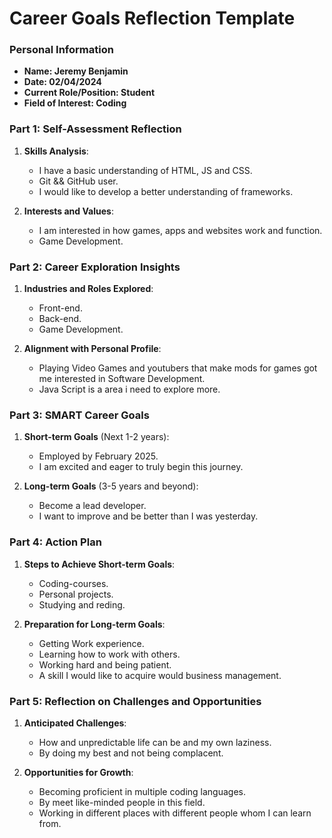 
# Career Goals Reflection Template

### Personal Information

- **Name: Jeremy Benjamin**
- **Date: 02/04/2024**
- **Current Role/Position: Student**
- **Field of Interest: Coding**

### Part 1: Self-Assessment Reflection

1. **Skills Analysis**:
    
    - I have a basic understanding of HTML, JS and CSS.
    - Git && GitHub user.
    - I would like to develop a better understanding of frameworks. 
2. **Interests and Values**:
    
    - I am interested in how games, apps and websites work and function.
    - Game Development.

### Part 2: Career Exploration Insights

1. **Industries and Roles Explored**:
    
    - Front-end.
    - Back-end.
    - Game Development.
2. **Alignment with Personal Profile**:
    
    - Playing Video Games and youtubers that make mods for games got me interested in Software Development.
    - Java Script is a area i need to explore more.

### Part 3: SMART Career Goals

1. **Short-term Goals** (Next 1-2 years):
    
    - Employed by February 2025.
    - I am excited and eager to truly begin this journey.
2. **Long-term Goals** (3-5 years and beyond):
    
    - Become a lead developer.
    - I want to improve and be better than I was yesterday.

### Part 4: Action Plan

1. **Steps to Achieve Short-term Goals**:
    
    - Coding-courses.
    - Personal projects.
    - Studying and reding.
2. **Preparation for Long-term Goals**:
    
    - Getting Work experience.
    - Learning how to work with others.
    - Working hard and being patient.
    - A skill I would like to acquire would business management.

### Part 5: Reflection on Challenges and Opportunities

1. **Anticipated Challenges**:
    
    - How and unpredictable life can be and my own laziness.
    - By doing my best and not being complacent.
2. **Opportunities for Growth**:
    
    - Becoming proficient in multiple coding languages.
    - By meet like-minded people in this field.
    - Working in different places with different people whom I can learn from.




